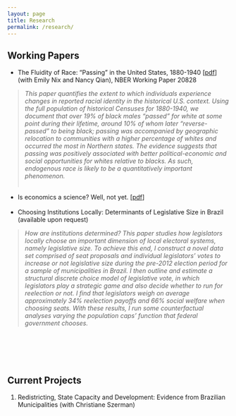 ```yaml
---
layout: page
title: Research
permalink: /research/
---
```


## Working Papers

- The Fluidity of Race: “Passing” in the United States, 1880-1940 [[pdf](http://www.nber.org/papers/w20828)] (with Emily Nix and Nancy Qian), NBER Working Paper 20828

> _This paper quantifies the extent to which individuals experience changes in reported racial identity in the historical U.S. context. Using the full population of historical Censuses for 1880-1940, we document that over 19% of black males “passed” for white at some point during their lifetime, around 10% of whom later “reverse-passed” to being black; passing was accompanied by geographic relocation to communities with a higher percentage of whites and occurred the most in Northern states. The evidence suggests that passing was positively associated with better political-economic and social opportunities for whites relative to blacks. As such, endogenous race is likely to be a quantitatively important phenomenon._
<br><br>
- Is economics a science? Well, not yet. [[pdf](https://www.dropbox.com/s/940fmjewej8ndcd/Dahis_IEAS.pdf?dl=0)]
<br><br>
- Choosing Institutions Locally: Determinants of Legislative Size in Brazil (available upon request)

> _How are institutions determined? This paper studies how legislators locally choose an important dimension of local electoral systems, namely legislative size. To achieve this end, I construct a novel data set comprised of seat proposals and individual legislators’ votes to increase or not legislative size during the pre-2012 election period for a sample of municipalities in Brazil. I then outline and estimate a structural discrete choice model of legislative vote, in which legislators play a strategic game and also decide whether to run for reelection or not. I find that legislators weigh on average approximately 34% reelection payoffs and 66% social welfare when choosing seats. With these results, I run some counterfactual analyses varying the population caps’ function that federal government chooses._

<br><br>
---
## Current Projects

1. Redistricting, State Capacity and Development: Evidence from Brazilian Municipalities (with Christiane Szerman)
